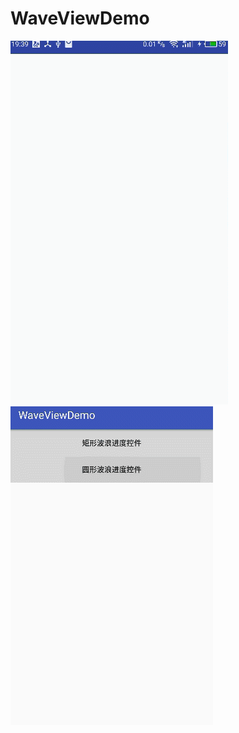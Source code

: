 # WaveViewDemo 
![image](https://github.com/loubinfeng2013/WaveViewDemo/blob/master/green.gif)  
![image](https://github.com/loubinfeng2013/WaveViewDemo/blob/master/circle.gif)  
